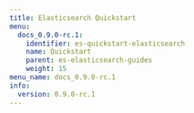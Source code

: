 ```yaml
---
title: Elasticsearch Quickstart
menu:
  docs_0.9.0-rc.1:
    identifier: es-quickstart-elasticsearch
    name: Quickstart
    parent: es-elasticsearch-guides
    weight: 15
menu_name: docs_0.9.0-rc.1
info:
  version: 0.9.0-rc.1
---
```



